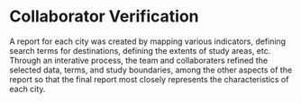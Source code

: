 # Collaborator Verification

A report for each city was created by mapping various indicators, defining search terms for destinations, defining the extents of study areas, etc. Through an interative process, the team and collaboraters refined the selected data, terms, and study boundaries, among the other aspects of the report so that the final report most closely represents the characteristics of each city. 